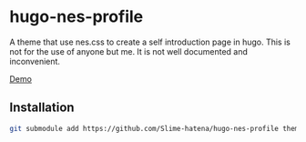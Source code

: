 # hugo-nes-profile
A theme that use nes.css to create a self introduction page in hugo. This is not for the use of anyone but me. It is not well documented and inconvenient.

[Demo](https://slime-hatena.jp/)

## Installation

```sh
git submodule add https://github.com/Slime-hatena/hugo-nes-profile themes/nes-profile
```

